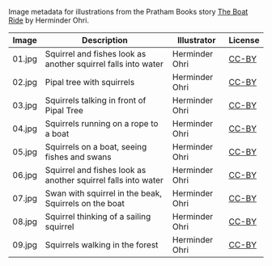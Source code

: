 Image metadata for illustrations from the Pratham Books story [The Boat Ride](https://storyweaver.org.in/stories/723-the-boat-ride) by Herminder Ohri.

Image | Description | Illustrator | License
----- | ----------- | ----------- | -------
01.jpg | Squirrel and fishes look as another squirrel falls into water | Herminder Ohri | [CC-BY](https://creativecommons.org/licenses/by/4.0/)
02.jpg | Pipal tree with squirrels | Herminder Ohri | [CC-BY](https://creativecommons.org/licenses/by/4.0/)
03.jpg | Squirrels talking in front of Pipal Tree | Herminder Ohri | [CC-BY](https://creativecommons.org/licenses/by/4.0/)
04.jpg | Squirrels running on a rope to a boat | Herminder Ohri | [CC-BY](https://creativecommons.org/licenses/by/4.0/)
05.jpg | Squirrels on a boat, seeing fishes and swans | Herminder Ohri | [CC-BY](https://creativecommons.org/licenses/by/4.0/)
06.jpg | Squirrel and fishes look as another squirrel falls into water | Herminder Ohri | [CC-BY](https://creativecommons.org/licenses/by/4.0/)
07.jpg | Swan with squirrel in the beak, Squirrels on the boat | Herminder Ohri | [CC-BY](https://creativecommons.org/licenses/by/4.0/)
08.jpg | Squirrel thinking of a sailing squirrel | Herminder Ohri | [CC-BY](https://creativecommons.org/licenses/by/4.0/)
09.jpg | Squirrels walking in the forest | Herminder Ohri | [CC-BY](https://creativecommons.org/licenses/by/4.0/)
